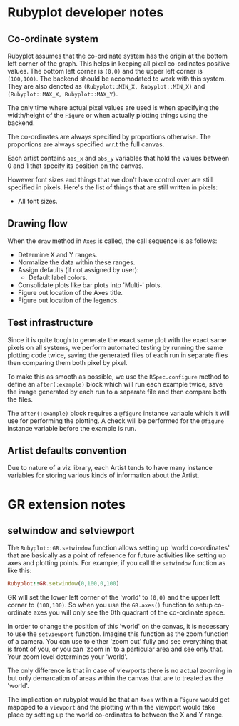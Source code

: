 # Rubyplot developer notes

## Co-ordinate system

Rubyplot assumes that the co-ordinate system has the origin at the bottom left corner
of the graph. This helps in keeping all pixel co-ordinates positive values. The bottom
left corner is `(0,0)` and the upper left corner is `(100,100)`. The backend should be
accomodated to work with this system. They are also denoted as `(Rubyplot::MIN_X, Rubyplot::MIN_X)`
and `(Rubyplot::MAX_X, Rubyplot::MAX_Y)`.

The only time where actual pixel values are used is when specifying the width/height
of the `Figure` or when actually plotting things using the backend.

The co-ordinates are always specified by proportions otherwise. The proportions are
always specified w.r.t the full canvas.

Each artist contains `abs_x` and `abs_y` variables that hold the values between 0 and 1
that specify its position on the canvas.

However font sizes and things that we don't have control over are still specified in pixels.
Here's the list of things that are still written in pixels:
+ All font sizes.

## Drawing flow

When the `draw` method in `Axes` is called, the call sequence is as follows:
* Determine X and Y ranges.
* Normalize the data within these ranges.
* Assign defaults (if not assigned by user):
  - Default label colors.
* Consolidate plots like bar plots into 'Multi-' plots.
* Figure out location of the Axes title.
* Figure out location of the legends.

## Test infrastructure

Since it is quite tough to generate the exact same plot with the exact same
pixels on all systems, we perform automated testing by running the same
plotting code twice, saving the generated files of each run in separate files
then comparing them both pixel by pixel.

To make this as smooth as possible, we use the `RSpec.configure` method to define
an `after(:example)` block which will run each example twice, save the image generated
by each run to a separate file and then compare both the files.

The `after(:example)` block requires a `@figure` instance variable which it will use
for performing the plotting. A check will be performed for the `@figure` instance
variable before the example is run.

## Artist defaults convention

Due to nature of a viz library, each Artist tends to have many instance variables
for storing various kinds of information about the Artist.

# GR extension notes

## setwindow and setviewport

The `Rubyplot::GR.setwindow` function allows setting up 'world co-ordinates' that are
basically as a point of reference for future activities like setting up axes and 
plotting points. For example, if you call the `setwindow` function as like this:
``` ruby
Rubyplot::GR.setwindow(0,100,0,100)
```
GR will set the lower left corner of the 'world' to `(0,0)` and the upper left corner
to `(100,100)`. So when you use the `GR.axes()` function to setup co-ordinate axes
you will only see the 0th quadrant of the co-ordinate space.

In order to change the position of this 'world' on the canvas, it is necessary to use
the `setviewport` function. Imagine this function as the zoom function of a camera. You
can use to either 'zoom out' fully and see everything that is front of you, or you can
'zoom in' to a particular area and see only that. Your zoom level determines your 'world'.

The only difference is that in case of viewports there is no actual zooming in but only
demarcation of areas within the canvas that are to treated as the 'world'.

The implication on rubyplot would be that an `Axes` within a `Figure` would get mappped
to a `viewport` and the plotting within the viewport would take place by setting up the
world co-ordinates to between the X and Y range.

